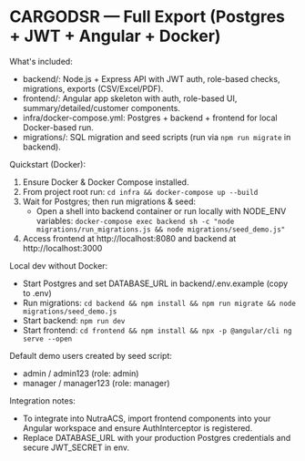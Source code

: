 
CARGODSR — Full Export (Postgres + JWT + Angular + Docker)
=========================================================

What's included:
- backend/: Node.js + Express API with JWT auth, role-based checks, migrations, exports (CSV/Excel/PDF).
- frontend/: Angular app skeleton with auth, role-based UI, summary/detailed/customer components.
- infra/docker-compose.yml: Postgres + backend + frontend for local Docker-based run.
- migrations/: SQL migration and seed scripts (run via `npm run migrate` in backend).

Quickstart (Docker):
1. Ensure Docker & Docker Compose installed.
2. From project root run: `cd infra && docker-compose up --build`
3. Wait for Postgres; then run migrations & seed:
   - Open a shell into backend container or run locally with NODE_ENV variables:
     `docker-compose exec backend sh -c "node migrations/run_migrations.js && node migrations/seed_demo.js"`
4. Access frontend at http://localhost:8080 and backend at http://localhost:3000

Local dev without Docker:
- Start Postgres and set DATABASE_URL in backend/.env.example (copy to .env)
- Run migrations: `cd backend && npm install && npm run migrate && node migrations/seed_demo.js`
- Start backend: `npm run dev`
- Start frontend: `cd frontend && npm install && npx -p @angular/cli ng serve --open`

Default demo users created by seed script:
- admin / admin123 (role: admin)
- manager / manager123 (role: manager)

Integration notes:
- To integrate into NutraACS, import frontend components into your Angular workspace and ensure AuthInterceptor is registered.
- Replace DATABASE_URL with your production Postgres credentials and secure JWT_SECRET in env.
